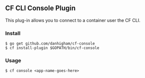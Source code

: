 ## CF CLI Console Plugin

This plug-in allows you to connect to a container user the CF CLI.

### Install

```
$ go get github.com/danhigham/cf-console
$ cf install-plugin $GOPATH/bin/cf-console
```

### Usage

```
$ cf console <app-name-goes-here>

```
